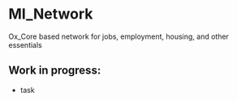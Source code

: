 # MI_Network
Ox_Core based network for jobs, employment, housing, and other essentials

## Work in progress:
- task

